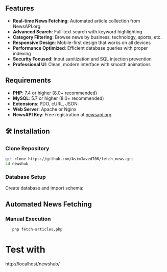 
## Features

- **Real-time News Fetching**: Automated article collection from NewsAPI.org
- **Advanced Search**: Full-text search with keyword highlighting
- **Category Filtering**: Browse news by business, technology, sports, etc.
- **Responsive Design**: Mobile-first design that works on all devices  
- **Performance Optimized**: Efficient database queries with proper indexing
- **Security Focused**: Input sanitization and SQL injection prevention
- **Professional UI**: Clean, modern interface with smooth animations

## Requirements

- **PHP**: 7.4 or higher (8.0+ recommended)
- **MySQL**: 5.7 or higher (8.0+ recommended)
- **Extensions**: PDO, cURL, JSON
- **Web Server**: Apache or Nginx
- **NewsAPI Key**: Free registration at [newsapi.org](https://newsapi.org)

## 🛠️ Installation

### Clone Repository
```bash
git clone https://github.com/AsimJaved706/fetch_news.git
cd newshub
```

### Database Setup
Create database and import schema:


## Automated News Fetching

### Manual Execution
```
   php fetch-articles.php
```


# Test with 
http://localhost/newshub/
